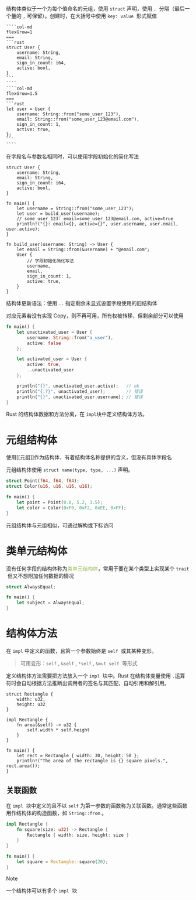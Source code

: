 结构体类似于一个为每个值命名的元组，使用 `struct` ​ 声明，使用 `,` ​ 分隔（最后一个量的 `,` ​ 可保留）。创建时，在大括号中使用 `key: value` ​ 形式赋值

`````col
````col-md
flexGrow=1
===
```rust
struct User {
    username: String,
    email: String,
    sign_in_count: i64,
    active: bool,
}
```
````
````col-md
flexGrow=1.5
===
```rust
let user = User {
    username: String::from("some_user_123"),
    email: String::from("some_user_123@email.com"),
    sign_in_count: 1,
    active: true,
};
```
````
`````

在字段名与参数名相同时，可以使用字段初始化的简化写法

```run-rust
struct User {
    username: String,
    email: String,
    sign_in_count: i64,
    active: bool,
}

fn main() {
    let username = String::from("some_user_123");
    let user = build_user(username);
    // some_user_123: email=some_user_123@email.com, active=true
    println!("{}: email={}, active={}", user.username, user.email, user.active);
}

fn build_user(username: String) -> User {
    let email = String::from(&username) + "@email.com";
    User {
        // 字段初始化简化写法
        username,
        email,
        sign_in_count: 1,
        active: true,
    }
}
```

结构体更新语法：使用 `..` ​ 指定剩余未显式设置字段使用的旧结构体

对应元素若没有实现 Copy​​，则不再可用，所有权被转移，但剩余部分可以使用

```rust
fn main() {
    let unactivated_user = User {
        username: String::from("a_user"),
        active: false
    };

    let activated_user = User {
        active: true,
        ..unactivated_user
    };

    println("{}", unactivated_user.active);   // ok
    println("{:?}", unactivated_user);        // 错误
    println("{}", unactivated_user.username); // 错误
}
```

Rust 的结构体数据和方法分离，在 `impl​` 块中定义结构体方法。
# 元组结构体

使用[[元组]]作为结构体，有着结构体名称提供的含义，但没有具体字段名

元组结构体使用 `struct name(type, type, ...)​` 声明。

```rust
struct Point(f64, f64, f64);
struct Color(u16, u16, u16, u16);

fn main() {
    let point = Point(0.0, 5.2, 3.5);
    let color = Color(0xF0, 0xF2, 0xEE, 0xFF);
}
```

元组结构体与元组相似，可通过解构或下标访问
# 类单元结构体

没有任何字段的结构体称为<font color="#9bbb59">类单元结构体</font>，常用于要在某个类型上实现某个 `trait` ​ 但又不想附加任何数据的情况

```rust
struct AlwaysEqual;

fn main() {
    let subject = AlwaysEqual;
}
```
# 结构体方法

在 `impl​` 中定义的函数，且第一个参数始终是 `self` ​ 或其某种变形。

> 可用变形：`self` ​, `&self` ​, `*self` ​, `&mut self` ​ 等形式

定义结构体方法需要把方法放入一个 `impl` ​ 块中。Rust 在结构体变量使用 `.​` 运算符时会自动根据方法推断出调用者的签名与其匹配，自动引用和解引用。

```run-rust
struct Rectangle {
    width: u32,
    height: u32
}

impl Rectangle {
    fn area(&self) -> u32 {
        self.width * self.height
    }
}

fn main() {
    let rect = Rectangle { width: 30, height: 50 };
    println!("The area of the rectangle is {} square pixels.", rect.area());
}
```
## 关联函数

在 `impl` ​ 块中定义的且不以 `self` ​ 为第一参数的函数称为关联函数。通常这些函数用作结构体的构造函数，如 `String::from` ​。

```rust
impl Rectangle {
    fn square(size: u32) -> Rectangle {
        Rectangle { width: size, height: size }
    }
}

fn main() {
    let square = Rectangle::square(20);
}
```

> [!note]
> 一个结构体可以有多个 `impl` ​​ 块
